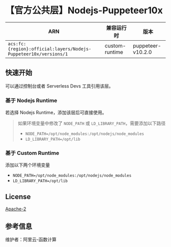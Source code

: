 
# 【官方公共层】Nodejs-Puppeteer10x

| ARN  |  兼容运行时  | 版本 |
|------|------|--------|
| `acs:fc:{region}:official:layers/Nodejs-Puppeteer10x/versions/1` | custom-runtime   | puppeteer-v10.2.0 |

## 快速开始
可以通过控制台或者 Serverless Devs 工具引用该层。

### 基于 Nodejs Runtime 
若选择 Nodejs Runtime，添加该层后可直接使用。

> 如果环境变量中修改了 `NODE_PATH` 或 `LD_LIBRARY_PATH`，需要添加以下路径
> - `NODE_PATH=/opt/node_modules:/opt/nodejs/node_modules`
> - `LD_LIBRARY_PATH=/opt/lib`
### 基于 Custom Runtime

添加以下两个环境变量
- `NODE_PATH=/opt/node_modules:/opt/nodejs/node_modules`
- `LD_LIBRARY_PATH=/opt/lib`

## License
[Apache-2](https://github.com/puppeteer/puppeteer/blob/main/LICENSE)

## 参考信息
维护者：阿里云-函数计算